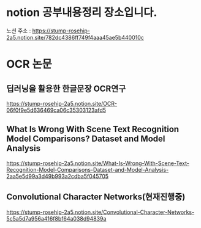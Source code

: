 # notion 공부내용정리 장소입니다.
노션 주소 : https://stump-rosehip-2a5.notion.site/782dc4386ff749f4aaa45ae5b440010c

# OCR 논문
## 딥러닝을 활용한 한글문장 OCR연구
https://stump-rosehip-2a5.notion.site/OCR-06f0f9e5d636469ca06c35303123afd5

## What Is Wrong With Scene Text Recognition Model Comparisons? Dataset and Model Analysis
https://stump-rosehip-2a5.notion.site/What-Is-Wrong-With-Scene-Text-Recognition-Model-Comparisons-Dataset-and-Model-Analysis-2aa5e5d99a3d49b993a2cdba5f045705

## Convolutional Character Networks(현재진행중)
https://stump-rosehip-2a5.notion.site/Convolutional-Character-Networks-5c5a5d7a956a416f8bf64a038d94839a
